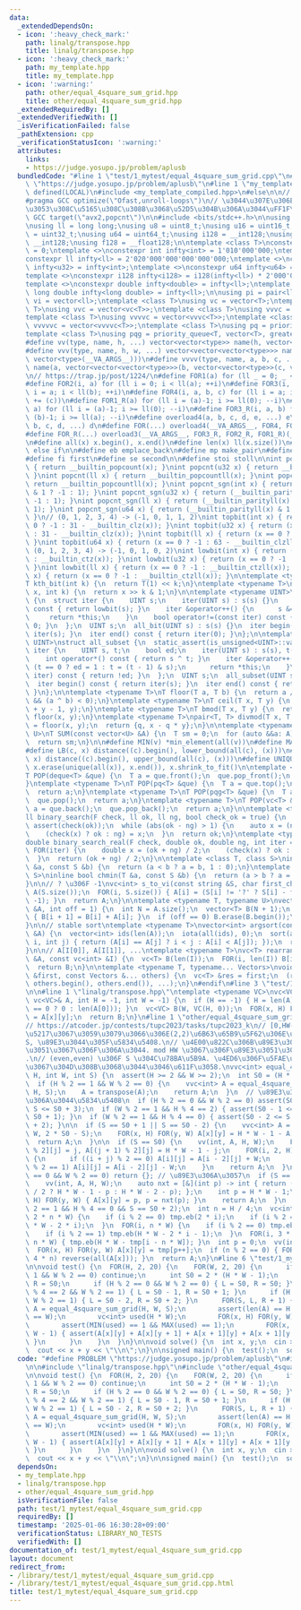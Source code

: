 ```yaml
---
data:
  _extendedDependsOn:
  - icon: ':heavy_check_mark:'
    path: linalg/transpose.hpp
    title: linalg/transpose.hpp
  - icon: ':heavy_check_mark:'
    path: my_template.hpp
    title: my_template.hpp
  - icon: ':warning:'
    path: other/equal_4square_sum_grid.hpp
    title: other/equal_4square_sum_grid.hpp
  _extendedRequiredBy: []
  _extendedVerifiedWith: []
  _isVerificationFailed: false
  _pathExtension: cpp
  _verificationStatusIcon: ':warning:'
  attributes:
    links:
    - https://judge.yosupo.jp/problem/aplusb
  bundledCode: "#line 1 \"test/1_mytest/equal_4square_sum_grid.cpp\"\n#define PROBLEM\
    \ \"https://judge.yosupo.jp/problem/aplusb\"\n#line 1 \"my_template.hpp\"\n#if\
    \ defined(LOCAL)\n#include <my_template_compiled.hpp>\n#else\n\n// https://codeforces.com/blog/entry/96344\n\
    #pragma GCC optimize(\"Ofast,unroll-loops\")\n// \u3044\u307E\u306E CF \u3060\u3068\
    \u3053\u308C\u5165\u308C\u308B\u3068\u52D5\u304B\u306A\u3044\uFF1F\n// #pragma\
    \ GCC target(\"avx2,popcnt\")\n\n#include <bits/stdc++.h>\n\nusing namespace std;\n\
    \nusing ll = long long;\nusing u8 = uint8_t;\nusing u16 = uint16_t;\nusing u32\
    \ = uint32_t;\nusing u64 = uint64_t;\nusing i128 = __int128;\nusing u128 = unsigned\
    \ __int128;\nusing f128 = __float128;\n\ntemplate <class T>\nconstexpr T infty\
    \ = 0;\ntemplate <>\nconstexpr int infty<int> = 1'010'000'000;\ntemplate <>\n\
    constexpr ll infty<ll> = 2'020'000'000'000'000'000;\ntemplate <>\nconstexpr u32\
    \ infty<u32> = infty<int>;\ntemplate <>\nconstexpr u64 infty<u64> = infty<ll>;\n\
    template <>\nconstexpr i128 infty<i128> = i128(infty<ll>) * 2'000'000'000'000'000'000;\n\
    template <>\nconstexpr double infty<double> = infty<ll>;\ntemplate <>\nconstexpr\
    \ long double infty<long double> = infty<ll>;\n\nusing pi = pair<ll, ll>;\nusing\
    \ vi = vector<ll>;\ntemplate <class T>\nusing vc = vector<T>;\ntemplate <class\
    \ T>\nusing vvc = vector<vc<T>>;\ntemplate <class T>\nusing vvvc = vector<vvc<T>>;\n\
    template <class T>\nusing vvvvc = vector<vvvc<T>>;\ntemplate <class T>\nusing\
    \ vvvvvc = vector<vvvvc<T>>;\ntemplate <class T>\nusing pq = priority_queue<T>;\n\
    template <class T>\nusing pqg = priority_queue<T, vector<T>, greater<T>>;\n\n\
    #define vv(type, name, h, ...) vector<vector<type>> name(h, vector<type>(__VA_ARGS__))\n\
    #define vvv(type, name, h, w, ...) vector<vector<vector<type>>> name(h, vector<vector<type>>(w,\
    \ vector<type>(__VA_ARGS__)))\n#define vvvv(type, name, a, b, c, ...) \\\n  vector<vector<vector<vector<type>>>>\
    \ name(a, vector<vector<vector<type>>>(b, vector<vector<type>>(c, vector<type>(__VA_ARGS__))))\n\
    \n// https://trap.jp/post/1224/\n#define FOR1(a) for (ll _ = 0; _ < ll(a); ++_)\n\
    #define FOR2(i, a) for (ll i = 0; i < ll(a); ++i)\n#define FOR3(i, a, b) for (ll\
    \ i = a; i < ll(b); ++i)\n#define FOR4(i, a, b, c) for (ll i = a; i < ll(b); i\
    \ += (c))\n#define FOR1_R(a) for (ll i = (a)-1; i >= ll(0); --i)\n#define FOR2_R(i,\
    \ a) for (ll i = (a)-1; i >= ll(0); --i)\n#define FOR3_R(i, a, b) for (ll i =\
    \ (b)-1; i >= ll(a); --i)\n#define overload4(a, b, c, d, e, ...) e\n#define overload3(a,\
    \ b, c, d, ...) d\n#define FOR(...) overload4(__VA_ARGS__, FOR4, FOR3, FOR2, FOR1)(__VA_ARGS__)\n\
    #define FOR_R(...) overload3(__VA_ARGS__, FOR3_R, FOR2_R, FOR1_R)(__VA_ARGS__)\n\
    \n#define all(x) x.begin(), x.end()\n#define len(x) ll(x.size())\n#define elif\
    \ else if\n\n#define eb emplace_back\n#define mp make_pair\n#define mt make_tuple\n\
    #define fi first\n#define se second\n\n#define stoi stoll\n\nint popcnt(int x)\
    \ { return __builtin_popcount(x); }\nint popcnt(u32 x) { return __builtin_popcount(x);\
    \ }\nint popcnt(ll x) { return __builtin_popcountll(x); }\nint popcnt(u64 x) {\
    \ return __builtin_popcountll(x); }\nint popcnt_sgn(int x) { return (__builtin_parity(unsigned(x))\
    \ & 1 ? -1 : 1); }\nint popcnt_sgn(u32 x) { return (__builtin_parity(x) & 1 ?\
    \ -1 : 1); }\nint popcnt_sgn(ll x) { return (__builtin_parityll(x) & 1 ? -1 :\
    \ 1); }\nint popcnt_sgn(u64 x) { return (__builtin_parityll(x) & 1 ? -1 : 1);\
    \ }\n// (0, 1, 2, 3, 4) -> (-1, 0, 1, 1, 2)\nint topbit(int x) { return (x ==\
    \ 0 ? -1 : 31 - __builtin_clz(x)); }\nint topbit(u32 x) { return (x == 0 ? -1\
    \ : 31 - __builtin_clz(x)); }\nint topbit(ll x) { return (x == 0 ? -1 : 63 - __builtin_clzll(x));\
    \ }\nint topbit(u64 x) { return (x == 0 ? -1 : 63 - __builtin_clzll(x)); }\n//\
    \ (0, 1, 2, 3, 4) -> (-1, 0, 1, 0, 2)\nint lowbit(int x) { return (x == 0 ? -1\
    \ : __builtin_ctz(x)); }\nint lowbit(u32 x) { return (x == 0 ? -1 : __builtin_ctz(x));\
    \ }\nint lowbit(ll x) { return (x == 0 ? -1 : __builtin_ctzll(x)); }\nint lowbit(u64\
    \ x) { return (x == 0 ? -1 : __builtin_ctzll(x)); }\n\ntemplate <typename T>\n\
    T kth_bit(int k) {\n  return T(1) << k;\n}\ntemplate <typename T>\nbool has_kth_bit(T\
    \ x, int k) {\n  return x >> k & 1;\n}\n\ntemplate <typename UINT>\nstruct all_bit\
    \ {\n  struct iter {\n    UINT s;\n    iter(UINT s) : s(s) {}\n    int operator*()\
    \ const { return lowbit(s); }\n    iter &operator++() {\n      s &= s - 1;\n \
    \     return *this;\n    }\n    bool operator!=(const iter) const { return s !=\
    \ 0; }\n  };\n  UINT s;\n  all_bit(UINT s) : s(s) {}\n  iter begin() const { return\
    \ iter(s); }\n  iter end() const { return iter(0); }\n};\n\ntemplate <typename\
    \ UINT>\nstruct all_subset {\n  static_assert(is_unsigned<UINT>::value);\n  struct\
    \ iter {\n    UINT s, t;\n    bool ed;\n    iter(UINT s) : s(s), t(s), ed(0) {}\n\
    \    int operator*() const { return s ^ t; }\n    iter &operator++() {\n     \
    \ (t == 0 ? ed = 1 : t = (t - 1) & s);\n      return *this;\n    }\n    bool operator!=(const\
    \ iter) const { return !ed; }\n  };\n  UINT s;\n  all_subset(UINT s) : s(s) {}\n\
    \  iter begin() const { return iter(s); }\n  iter end() const { return iter(0);\
    \ }\n};\n\ntemplate <typename T>\nT floor(T a, T b) {\n  return a / b - (a % b\
    \ && (a ^ b) < 0);\n}\ntemplate <typename T>\nT ceil(T x, T y) {\n  return floor(x\
    \ + y - 1, y);\n}\ntemplate <typename T>\nT bmod(T x, T y) {\n  return x - y *\
    \ floor(x, y);\n}\ntemplate <typename T>\npair<T, T> divmod(T x, T y) {\n  T q\
    \ = floor(x, y);\n  return {q, x - q * y};\n}\n\ntemplate <typename T, typename\
    \ U>\nT SUM(const vector<U> &A) {\n  T sm = 0;\n  for (auto &&a: A) sm += a;\n\
    \  return sm;\n}\n\n#define MIN(v) *min_element(all(v))\n#define MAX(v) *max_element(all(v))\n\
    #define LB(c, x) distance((c).begin(), lower_bound(all(c), (x)))\n#define UB(c,\
    \ x) distance((c).begin(), upper_bound(all(c), (x)))\n#define UNIQUE(x) sort(all(x)),\
    \ x.erase(unique(all(x)), x.end()), x.shrink_to_fit()\n\ntemplate <typename T>\n\
    T POP(deque<T> &que) {\n  T a = que.front();\n  que.pop_front();\n  return a;\n\
    }\ntemplate <typename T>\nT POP(pq<T> &que) {\n  T a = que.top();\n  que.pop();\n\
    \  return a;\n}\ntemplate <typename T>\nT POP(pqg<T> &que) {\n  T a = que.top();\n\
    \  que.pop();\n  return a;\n}\ntemplate <typename T>\nT POP(vc<T> &que) {\n  T\
    \ a = que.back();\n  que.pop_back();\n  return a;\n}\n\ntemplate <typename F>\n\
    ll binary_search(F check, ll ok, ll ng, bool check_ok = true) {\n  if (check_ok)\
    \ assert(check(ok));\n  while (abs(ok - ng) > 1) {\n    auto x = (ng + ok) / 2;\n\
    \    (check(x) ? ok : ng) = x;\n  }\n  return ok;\n}\ntemplate <typename F>\n\
    double binary_search_real(F check, double ok, double ng, int iter = 100) {\n \
    \ FOR(iter) {\n    double x = (ok + ng) / 2;\n    (check(x) ? ok : ng) = x;\n\
    \  }\n  return (ok + ng) / 2;\n}\n\ntemplate <class T, class S>\ninline bool chmax(T\
    \ &a, const S &b) {\n  return (a < b ? a = b, 1 : 0);\n}\ntemplate <class T, class\
    \ S>\ninline bool chmin(T &a, const S &b) {\n  return (a > b ? a = b, 1 : 0);\n\
    }\n\n// ? \u306F -1\nvc<int> s_to_vi(const string &S, char first_char) {\n  vc<int>\
    \ A(S.size());\n  FOR(i, S.size()) { A[i] = (S[i] != '?' ? S[i] - first_char :\
    \ -1); }\n  return A;\n}\n\ntemplate <typename T, typename U>\nvector<T> cumsum(vector<U>\
    \ &A, int off = 1) {\n  int N = A.size();\n  vector<T> B(N + 1);\n  FOR(i, N)\
    \ { B[i + 1] = B[i] + A[i]; }\n  if (off == 0) B.erase(B.begin());\n  return B;\n\
    }\n\n// stable sort\ntemplate <typename T>\nvector<int> argsort(const vector<T>\
    \ &A) {\n  vector<int> ids(len(A));\n  iota(all(ids), 0);\n  sort(all(ids), [&](int\
    \ i, int j) { return (A[i] == A[j] ? i < j : A[i] < A[j]); });\n  return ids;\n\
    }\n\n// A[I[0]], A[I[1]], ...\ntemplate <typename T>\nvc<T> rearrange(const vc<T>\
    \ &A, const vc<int> &I) {\n  vc<T> B(len(I));\n  FOR(i, len(I)) B[i] = A[I[i]];\n\
    \  return B;\n}\n\ntemplate <typename T, typename... Vectors>\nvoid concat(vc<T>\
    \ &first, const Vectors &... others) {\n  vc<T> &res = first;\n  (res.insert(res.end(),\
    \ others.begin(), others.end()), ...);\n}\n#endif\n#line 3 \"test/1_mytest/equal_4square_sum_grid.cpp\"\
    \n\n#line 1 \"linalg/transpose.hpp\"\ntemplate <typename VC>\nvc<VC> transpose(const\
    \ vc<VC>& A, int H = -1, int W = -1) {\n  if (H == -1) { H = len(A), W = (len(A)\
    \ == 0 ? 0 : len(A[0])); }\n  vc<VC> B(W, VC(H, 0));\n  FOR(x, H) FOR(y, W) B[y][x]\
    \ = A[x][y];\n  return B;\n}\n#line 1 \"other/equal_4square_sum_grid.hpp\"\n\n\
    // https://atcoder.jp/contests/tupc2023/tasks/tupc2023_k\n// [0,HW-1]\u306E\u9806\
    \u5217\u3067\u3059\u3079\u3066\u306E(2,2)\u6B63\u65B9\u5F62\u306E\u548C\u304C\
    S, \u89E3\u3044\u305F\u5834\u5408.\n// \u4E00\u822C\u306B\u89E3\u3044\u305F\u308F\
    \u3051\u3067\u306F\u306A\u3044. mod HW \u3067\u306F\u89E3\u3051\u3066\u3044\u308B\
    .\n// (even,even) \u306F S \u304C\u78BA\u5B9A. \u4ED6\u306F\u5FAE\u8ABF\u6574\u306F\
    \u3067\u304D\u308B\u3068\u3044\u3046\u611F\u3058.\nvvc<int> equal_4square_sum_grid(int\
    \ H, int W, int S) {\n  assert(H >= 2 && W >= 2);\n  int S0 = (H * W - 1) * 2;\n\
    \  if (H % 2 == 1 && W % 2 == 0) {\n    vvc<int> A = equal_4square_sum_grid(W,\
    \ H, S);\n    A = transpose(A);\n    return A;\n  }\n  // \u89E3\u3044\u3066\u3044\
    \u306A\u3044\u5834\u5408\n  if (H % 2 == 0 && W % 2 == 0) assert(S0 - 3 <= S &&\
    \ S <= S0 + 3);\n  if (W % 2 == 1 && H % 4 == 2) { assert(S0 - 1 <= S && S <=\
    \ S0 + 1); }\n  if (W % 2 == 1 && H % 4 == 0) { assert(S0 - 2 <= S && S <= S0\
    \ + 2); }\n\n  if (S == S0 + 1 || S == S0 - 2) {\n    vvc<int> A = equal_4square_sum_grid(H,\
    \ W, 2 * S0 - S);\n    FOR(x, H) FOR(y, W) A[x][y] = H * W - 1 - A[x][y];\n  \
    \  return A;\n  }\n\n  if (S == S0) {\n    vv(int, A, H, W);\n    FOR(j, W) A[j\
    \ % 2][j] = j, A[(j + 1) % 2][j] = H * W - 1 - j;\n    FOR(i, 2, H) FOR(j, W)\
    \ {\n      if ((i + j) % 2 == 0) A[i][j] = A[i - 2][j] + W;\n      if ((i + j)\
    \ % 2 == 1) A[i][j] = A[i - 2][j] - W;\n    }\n    return A;\n  }\n  if (H % 2\
    \ == 0 && W % 2 == 0) return {}; // \u89E3\u306A\u3057\n  if (S == S0 - 1) {\n\
    \    vv(int, A, H, W);\n    auto nxt = [&](int p) -> int { return (p >= H * W\
    \ / 2 ? H * W - 1 - p : H * W - 2 - p); };\n    int p = H * W - 1;\n    FOR(x,\
    \ H) FOR(y, W) { A[x][y] = p, p = nxt(p); }\n    return A;\n  }\n  assert(W %\
    \ 2 == 1 && H % 4 == 0 && S == S0 + 2);\n  int n = H / 4;\n  vc<int> tmp;\n  FOR(i,\
    \ 2 * n * W) {\n    if (i % 2 == 0) tmp.eb(2 * i);\n    if (i % 2 == 1) tmp.eb(H\
    \ * W - 2 * i);\n  }\n  FOR(i, n * W) {\n    if (i % 2 == 0) tmp.eb(2 * i + 1);\n\
    \    if (i % 2 == 1) tmp.eb(H * W - 2 * i - 1);\n  }\n  FOR(i, 3 * n * W, 4 *\
    \ n * W) { tmp.eb(H * W - tmp[i - n * W]); }\n  int p = 0;\n  vv(int, A, H, W);\n\
    \  FOR(x, H) FOR(y, W) A[x][y] = tmp[p++];\n  if (n % 2 == 0) { FOR(x, 3 * n,\
    \ 4 * n) reverse(all(A[x])); }\n  return A;\n}\n#line 6 \"test/1_mytest/equal_4square_sum_grid.cpp\"\
    \n\nvoid test() {\n  FOR(H, 2, 20) {\n    FOR(W, 2, 20) {\n      if (H % 2 ==\
    \ 1 && W % 2 == 0) continue;\n      int S0 = 2 * (H * W - 1);\n      int L = S0,\
    \ R = S0;\n      if (H % 2 == 0 && W % 2 == 0) { L = S0, R = S0; }\n      if (H\
    \ % 4 == 2 && W % 2 == 1) { L = S0 - 1, R = S0 + 1; }\n      if (H % 4 == 0 &&\
    \ W % 2 == 1) { L = S0 - 2, R = S0 + 2; }\n      FOR(S, L, R + 1) {\n        vvc<int>\
    \ A = equal_4square_sum_grid(H, W, S);\n        assert(len(A) == H && len(A[0])\
    \ == W);\n        vc<int> used(H * W);\n        FOR(x, H) FOR(y, W) used[A[x][y]]++;\n\
    \        assert(MIN(used) == 1 && MAX(used) == 1);\n        FOR(x, H - 1) FOR(y,\
    \ W - 1) { assert(A[x][y] + A[x][y + 1] + A[x + 1][y] + A[x + 1][y + 1] == S);\
    \ }\n      }\n    }\n  }\n}\n\nvoid solve() {\n  int x, y;\n  cin >> x >> y;\n\
    \  cout << x + y << \"\\n\";\n}\n\nsigned main() {\n  test();\n  solve();\n}\n"
  code: "#define PROBLEM \"https://judge.yosupo.jp/problem/aplusb\"\n#include \"my_template.hpp\"\
    \n\n#include \"linalg/transpose.hpp\"\n#include \"other/equal_4square_sum_grid.hpp\"\
    \n\nvoid test() {\n  FOR(H, 2, 20) {\n    FOR(W, 2, 20) {\n      if (H % 2 ==\
    \ 1 && W % 2 == 0) continue;\n      int S0 = 2 * (H * W - 1);\n      int L = S0,\
    \ R = S0;\n      if (H % 2 == 0 && W % 2 == 0) { L = S0, R = S0; }\n      if (H\
    \ % 4 == 2 && W % 2 == 1) { L = S0 - 1, R = S0 + 1; }\n      if (H % 4 == 0 &&\
    \ W % 2 == 1) { L = S0 - 2, R = S0 + 2; }\n      FOR(S, L, R + 1) {\n        vvc<int>\
    \ A = equal_4square_sum_grid(H, W, S);\n        assert(len(A) == H && len(A[0])\
    \ == W);\n        vc<int> used(H * W);\n        FOR(x, H) FOR(y, W) used[A[x][y]]++;\n\
    \        assert(MIN(used) == 1 && MAX(used) == 1);\n        FOR(x, H - 1) FOR(y,\
    \ W - 1) { assert(A[x][y] + A[x][y + 1] + A[x + 1][y] + A[x + 1][y + 1] == S);\
    \ }\n      }\n    }\n  }\n}\n\nvoid solve() {\n  int x, y;\n  cin >> x >> y;\n\
    \  cout << x + y << \"\\n\";\n}\n\nsigned main() {\n  test();\n  solve();\n}\n"
  dependsOn:
  - my_template.hpp
  - linalg/transpose.hpp
  - other/equal_4square_sum_grid.hpp
  isVerificationFile: false
  path: test/1_mytest/equal_4square_sum_grid.cpp
  requiredBy: []
  timestamp: '2025-01-06 16:30:28+09:00'
  verificationStatus: LIBRARY_NO_TESTS
  verifiedWith: []
documentation_of: test/1_mytest/equal_4square_sum_grid.cpp
layout: document
redirect_from:
- /library/test/1_mytest/equal_4square_sum_grid.cpp
- /library/test/1_mytest/equal_4square_sum_grid.cpp.html
title: test/1_mytest/equal_4square_sum_grid.cpp
---
```

